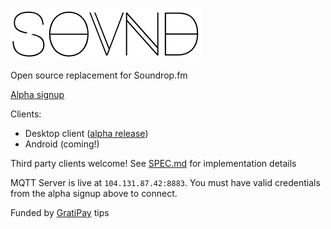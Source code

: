 ![Logo](https://raw.githubusercontent.com/GeorgeHahn/SOVND/gh-pages/Logo.png)

Open source replacement for Soundrop.fm

[Alpha signup](http://104.131.87.42:2880/)

Clients:
  - Desktop client ([alpha release](https://github.com/GeorgeHahn/SOVND/releases))
  - Android (coming!)

Third party clients welcome! See [SPEC.md](SPEC.md) for implementation details

MQTT Server is live at `104.131.87.42:8883`. You must have valid credentials from the alpha signup above to connect.

Funded by [GratiPay](https://gratipay.com/GeorgeHahn/) tips
